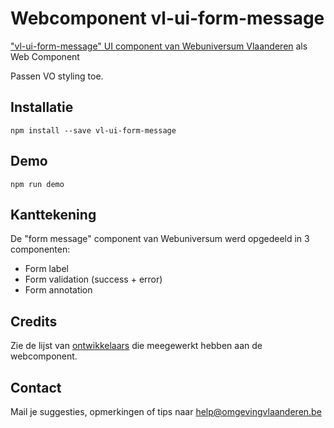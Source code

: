 # Webcomponent vl-ui-form-message
["vl-ui-form-message" UI component van Webuniversum Vlaanderen](https://overheid.vlaanderen.be/webuniversum/v3/documentation/forms/vl-ui-form-message/) als Web Component

Passen VO styling toe.

## Installatie
```
npm install --save vl-ui-form-message
```

## Demo
```
npm run demo
```

## Kanttekening
De "form message" component van Webuniversum werd opgedeeld in 3 componenten:
* Form label
* Form validation (success + error)
* Form annotation

## Credits
Zie de lijst van [ontwikkelaars](https://github.com/milieuinfo/webcomponent-vl-ui-form-message/graphs/contributors) die meegewerkt hebben aan de webcomponent.

## Contact
Mail je suggesties, opmerkingen of tips naar [help@omgevingvlaanderen.be](mailto:help@omgevingvlaanderen.be)
